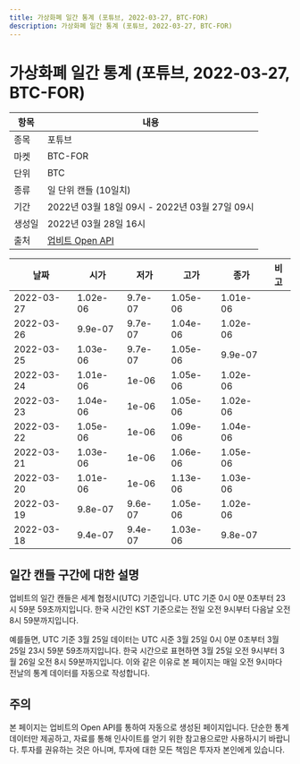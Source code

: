 ```yaml
---
title: 가상화폐 일간 통계 (포튜브, 2022-03-27, BTC-FOR)
description: 가상화폐 일간 통계 (포튜브, 2022-03-27, BTC-FOR)
---
```



가상화폐 일간 통계 (포튜브, 2022-03-27, BTC-FOR)
===

|항목|내용|
|--|--|
|종목|포튜브|
|마켓|BTC-FOR|
|단위|BTC|
|종류|일 단위 캔들 (10일치)|
|기간|2022년 03월 18일 09시 - 2022년 03월 27일 09시|
|생성일|2022년 03월 28일 16시|
|출처|[업비트 Open API](https://docs.upbit.com)|


|날짜|시가|저가|고가|종가|비고|
|--|--|--|--|--|--|
|2022-03-27|1.02e-06|9.7e-07|1.05e-06|1.01e-06|    |
|2022-03-26|9.9e-07|9.7e-07|1.04e-06|1.02e-06|    |
|2022-03-25|1.03e-06|9.7e-07|1.05e-06|9.9e-07|    |
|2022-03-24|1.01e-06|1e-06|1.05e-06|1.02e-06|    |
|2022-03-23|1.04e-06|1e-06|1.05e-06|1.02e-06|    |
|2022-03-22|1.05e-06|1e-06|1.09e-06|1.04e-06|    |
|2022-03-21|1.03e-06|1e-06|1.06e-06|1.05e-06|    |
|2022-03-20|1.01e-06|1e-06|1.13e-06|1.03e-06|    |
|2022-03-19|9.8e-07|9.6e-07|1.05e-06|1.02e-06|    |
|2022-03-18|9.4e-07|9.4e-07|1.03e-06|9.8e-07|    |


일간 캔들 구간에 대한 설명
---


업비트의 일간 캔들은 세계 협정시(UTC) 기준입니다. 
UTC 기준 0시 0분 0초부터 23시 59분 59초까지입니다. 
한국 시간인 KST 기준으로는 전일 오전 9시부터 다음날 오전 8시 59분까지입니다. 


예를들면, UTC 기준 3월 25일 데이터는 UTC 시준 3월 25일 0시 0분 0초부터 3월 25일 23시 59분 59초까지입니다. 
한국 시간으로 표현하면 3월 25일 오전 9시부터 3월 26일 오전 8시 59분까지입니다. 
이와 같은 이유로 본 페이지는 매일 오전 9시마다 전날의 통계 데이터를 자동으로 작성합니다. 


주의
---


본 페이지는 업비트의 Open API를 통하여 자동으로 생성된 페이지입니다. 
단순한 통계 데이터만 제공하고, 자료를 통해 인사이트를 얻기 위한 참고용으로만 사용하시기 바랍니다. 
투자를 권유하는 것은 아니며, 투자에 대한 모든 책임은 투자자 본인에게 있습니다. 
